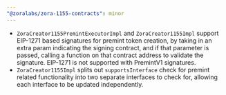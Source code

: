 ```yaml
---
"@zoralabs/zora-1155-contracts": minor
---
```


- `ZoraCreator1155PremintExecutorImpl` and `ZoraCreator1155Impl` support EIP-1271 based signatures for premint token creation, by taking in an extra param indicating the signing contract, and if that parameter is passed, calling a function on that contract address to validate the signature.  EIP-1271 is not supported with PremintV1 signatures.
- `ZoraCreator1155Impl` splits out `supportsInterface` check for premint related functionality into two separate interfaces to check for, allowing each interface to be updated independently.  
